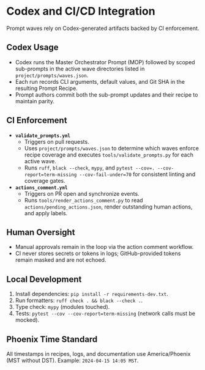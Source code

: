# Codex and CI/CD Integration

Prompt waves rely on Codex-generated artifacts backed by CI enforcement.

## Codex Usage
- Codex runs the Master Orchestrator Prompt (MOP) followed by scoped sub-prompts in the active wave directories listed in `project/prompts/waves.json`.
- Each run records CLI arguments, default values, and Git SHA in the resulting Prompt Recipe.
- Prompt authors commit both the sub-prompt updates and their recipe to maintain parity.

## CI Enforcement
- **`validate_prompts.yml`**
  - Triggers on pull requests.
  - Uses `project/prompts/waves.json` to determine which waves enforce recipe coverage and executes `tools/validate_prompts.py` for each active wave.
  - Runs `ruff`, `black --check`, `mypy`, and `pytest --cov=. --cov-report=term-missing --cov-fail-under=70` for consistent linting and coverage gates.
- **`actions_comment.yml`**
  - Triggers on PR open and synchronize events.
  - Runs `tools/render_actions_comment.py` to read `actions/pending_actions.json`, render outstanding human actions, and apply labels.

## Human Oversight
- Manual approvals remain in the loop via the action comment workflow.
- CI never stores secrets or tokens in logs; GitHub-provided tokens remain masked and are not echoed.

## Local Development
1. Install dependencies: `pip install -r requirements-dev.txt`.
2. Run formatters: `ruff check . && black --check .`.
3. Type check: `mypy` (modules touched).
4. Tests: `pytest --cov --cov-report=term-missing` (network calls must be mocked).

## Phoenix Time Standard
All timestamps in recipes, logs, and documentation use America/Phoenix (MST without DST).
Example: `2024-04-15 14:05 MST`.

